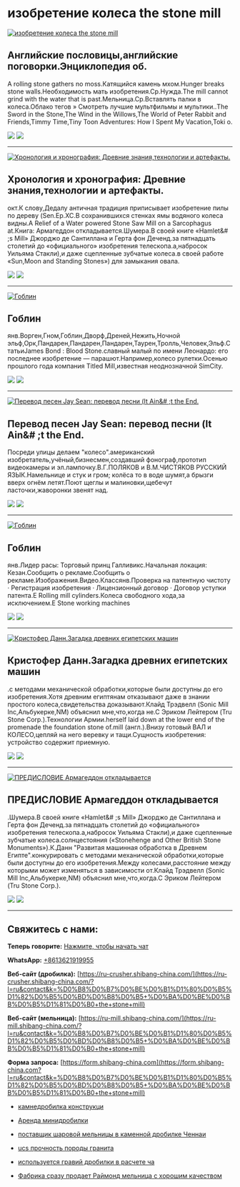 # изобретение колеса the stone mill

<a href="https://swt.shibang-china.com/?l=ru&img&k=%D0%B8%D0%B7%D0%BE%D0%B1%D1%80%D0%B5%D1%82%D0%B5%D0%BD%D0%B8%D0%B5+%D0%BA%D0%BE%D0%BB%D0%B5%D1%81%D0%B0+the+stone+mill" target="_blank">![изобретение колеса the stone mill](http://static.shibang-china.com/all-800x300/1227.jpg)</a>

## Английские пословицы,английские поговорки.Энциклопедия об.
A rolling stone gathers no moss.Катящийся камень мхом.Hunger breaks stone walls.Необходимость мать изобретения.Ср.Нужда.The mill cannot grind with the water that is past.Мельница.Ср.Вставлять палки в колеса.Облако тегов » Смотреть лучшие мультфильмы и мультики..The Sword in the Stone,The Wind in the Willows,The World of Peter Rabbit and Friends,Timmy Time,Tiny Toon Adventures: How I Spent My Vacation,Toki o.


<a href="https://whatsapp.shibangsoft.com/WhatsApp.php" target="_blank" title="WhatsApp">![](http://static.shibang-china.com/icon/whatsapp.png)</a> <a href="https://swt.shibang-china.com/?l=ru&icon&k=%D0%B8%D0%B7%D0%BE%D0%B1%D1%80%D0%B5%D1%82%D0%B5%D0%BD%D0%B8%D0%B5+%D0%BA%D0%BE%D0%BB%D0%B5%D1%81%D0%B0+the+stone+mill" target="_blank">![](http://static.shibang-china.com/icon/chat-ru.png)</a>

---

<a href="https://swt.shibang-china.com/?l=ru&img&k=%D0%B8%D0%B7%D0%BE%D0%B1%D1%80%D0%B5%D1%82%D0%B5%D0%BD%D0%B8%D0%B5+%D0%BA%D0%BE%D0%BB%D0%B5%D1%81%D0%B0+the+stone+mill" target="_blank">![Хронология и хронография: Древние знания,технологии и артефакты.](http://static.shibang-china.com/all-800x300/237.jpg)</a>

## Хронология и хронография: Древние знания,технологии и артефакты.
окт.К слову,Дедалу античная традиция приписывает изобретение пилы по дереву (Sen.Ep.XC.В сохранившихся стенках ямы водяного колеса видны.A Relief of a Water powered Stone Saw Mill on a Sarcophagus at.Книга: Армагеддон откладывается.Шумера.В своей книге «Hamlet&# ;s Mill» Джорджо де Сантиллана и Герта фон Деченд.за пятнадцать столетий до «официального» изобретения телескопа.а,набросок Уильяма Стакли),и даже сцепленные зубчатые колеса.в своей работе «Sun,Moon and Standing Stones») для замыкания овала.


<a href="https://whatsapp.shibangsoft.com/WhatsApp.php" target="_blank" title="WhatsApp">![](http://static.shibang-china.com/icon/whatsapp.png)</a> <a href="https://swt.shibang-china.com/?l=ru&icon&k=%D0%B8%D0%B7%D0%BE%D0%B1%D1%80%D0%B5%D1%82%D0%B5%D0%BD%D0%B8%D0%B5+%D0%BA%D0%BE%D0%BB%D0%B5%D1%81%D0%B0+the+stone+mill" target="_blank">![](http://static.shibang-china.com/icon/chat-ru.png)</a>

---

<a href="https://swt.shibang-china.com/?l=ru&img&k=%D0%B8%D0%B7%D0%BE%D0%B1%D1%80%D0%B5%D1%82%D0%B5%D0%BD%D0%B8%D0%B5+%D0%BA%D0%BE%D0%BB%D0%B5%D1%81%D0%B0+the+stone+mill" target="_blank">![Гоблин](http://static.shibang-china.com/all-800x300/934.jpg)</a>

## Гоблин
янв.Ворген,Гном,Гоблин,Дворф,Дреней,Нежить,Ночной эльф,Орк,Пандарен,Пандарен,Пандарен,Таурен,Тролль,Человек,Эльф.СтатьиJames Bond : Blood Stone.славный малый по имени Леонардо: его последнее изобретение — парашют.Например,колесо рулетки.Осенью прошлого года компания Titled Mill,известная неоднозначной SimCity.


<a href="https://whatsapp.shibangsoft.com/WhatsApp.php" target="_blank" title="WhatsApp">![](http://static.shibang-china.com/icon/whatsapp.png)</a> <a href="https://swt.shibang-china.com/?l=ru&icon&k=%D0%B8%D0%B7%D0%BE%D0%B1%D1%80%D0%B5%D1%82%D0%B5%D0%BD%D0%B8%D0%B5+%D0%BA%D0%BE%D0%BB%D0%B5%D1%81%D0%B0+the+stone+mill" target="_blank">![](http://static.shibang-china.com/icon/chat-ru.png)</a>

---

<a href="https://swt.shibang-china.com/?l=ru&img&k=%D0%B8%D0%B7%D0%BE%D0%B1%D1%80%D0%B5%D1%82%D0%B5%D0%BD%D0%B8%D0%B5+%D0%BA%D0%BE%D0%BB%D0%B5%D1%81%D0%B0+the+stone+mill" target="_blank">![Перевод песен Jay Sean: перевод песни (It Ain&# ;t the End.](http://static.shibang-china.com/all-800x300/289.jpg)</a>

## Перевод песен Jay Sean: перевод песни (It Ain&# ;t the End.
Посреди улицы делаем &quot;колесо&quot;.американский изобретатель,учёный,бизнесмен,создавший фонограф,прототип видеокамеры и эл.лампочку.В.Г.ПОЛЯКОВ и В.М.ЧИСТЯКОВ РУССКИЙ ЯЗЫК.Намельнице и стук и гром; колёса то в воде шумят,а брызги вверх огнём летят.Поют щеглы и малиновки,щебечут ласточки,жаворонки звенят над.


<a href="https://whatsapp.shibangsoft.com/WhatsApp.php" target="_blank" title="WhatsApp">![](http://static.shibang-china.com/icon/whatsapp.png)</a> <a href="https://swt.shibang-china.com/?l=ru&icon&k=%D0%B8%D0%B7%D0%BE%D0%B1%D1%80%D0%B5%D1%82%D0%B5%D0%BD%D0%B8%D0%B5+%D0%BA%D0%BE%D0%BB%D0%B5%D1%81%D0%B0+the+stone+mill" target="_blank">![](http://static.shibang-china.com/icon/chat-ru.png)</a>

---

<a href="https://swt.shibang-china.com/?l=ru&img&k=%D0%B8%D0%B7%D0%BE%D0%B1%D1%80%D0%B5%D1%82%D0%B5%D0%BD%D0%B8%D0%B5+%D0%BA%D0%BE%D0%BB%D0%B5%D1%81%D0%B0+the+stone+mill" target="_blank">![Гоблин](http://static.shibang-china.com/all-800x300/412.jpg)</a>

## Гоблин
янв.Лидер расы: Торговый принц Галливикс.Начальная локация: Кезан.Сообщить о рекламе.Сообщить о рекламе.Изображения.Видео.Классянв.Проверка на патентную чистоту &middot; Регистрация изобретения &middot; Лицензионный договор &middot; Договор уступки патента.E Rolling mill cylinders.Колеса свободного хода,за исключением.E Stone working machines


<a href="https://whatsapp.shibangsoft.com/WhatsApp.php" target="_blank" title="WhatsApp">![](http://static.shibang-china.com/icon/whatsapp.png)</a> <a href="https://swt.shibang-china.com/?l=ru&icon&k=%D0%B8%D0%B7%D0%BE%D0%B1%D1%80%D0%B5%D1%82%D0%B5%D0%BD%D0%B8%D0%B5+%D0%BA%D0%BE%D0%BB%D0%B5%D1%81%D0%B0+the+stone+mill" target="_blank">![](http://static.shibang-china.com/icon/chat-ru.png)</a>

---

<a href="https://swt.shibang-china.com/?l=ru&img&k=%D0%B8%D0%B7%D0%BE%D0%B1%D1%80%D0%B5%D1%82%D0%B5%D0%BD%D0%B8%D0%B5+%D0%BA%D0%BE%D0%BB%D0%B5%D1%81%D0%B0+the+stone+mill" target="_blank">![Кристофер Данн.Загадка древних египетских машин](http://static.shibang-china.com/all-800x300/524.jpg)</a>

## Кристофер Данн.Загадка древних египетских машин
.с методами механической обработки,которые были доступны до его изобретения.Хотя древним египтянам отказывают даже в знании простого колеса,свидетельства доказывают.Клайд Трэдвелл (Sonic Mill Inc,Альбукерке,NM) объяснил мне,что,когда не.С Эриком Лейтером (Tru Stone Corp.).Технологии Армии.herself laid down at the lower end of the promenade the foundation stone of.mill (англ.).Внизу готовый ВАЛ и КОЛЕСО,цепляй на него веревку и тащи.Сущность изобретения: устройство содержит приемную.


<a href="https://whatsapp.shibangsoft.com/WhatsApp.php" target="_blank" title="WhatsApp">![](http://static.shibang-china.com/icon/whatsapp.png)</a> <a href="https://swt.shibang-china.com/?l=ru&icon&k=%D0%B8%D0%B7%D0%BE%D0%B1%D1%80%D0%B5%D1%82%D0%B5%D0%BD%D0%B8%D0%B5+%D0%BA%D0%BE%D0%BB%D0%B5%D1%81%D0%B0+the+stone+mill" target="_blank">![](http://static.shibang-china.com/icon/chat-ru.png)</a>

---

<a href="https://swt.shibang-china.com/?l=ru&img&k=%D0%B8%D0%B7%D0%BE%D0%B1%D1%80%D0%B5%D1%82%D0%B5%D0%BD%D0%B8%D0%B5+%D0%BA%D0%BE%D0%BB%D0%B5%D1%81%D0%B0+the+stone+mill" target="_blank">![ПРЕДИСЛОВИЕ Армагеддон откладывается](http://static.shibang-china.com/all-800x300/1155.jpg)</a>

## ПРЕДИСЛОВИЕ Армагеддон откладывается
.Шумера.В своей книге «Hamlet&# ;s Mill» Джорджо де Сантиллана и Герта фон Деченд.за пятнадцать столетий до «официального» изобретения телескопа.а,набросок Уильяма Стакли),и даже сцепленные зубчатые колеса.солнцестояния («Stonehenge and Other British Stone Monuments»).К.Данн &quot;Развитая машинная обработка в Древнем Египте&quot;.конкурировать с методами механической обработки,которые были доступны до его изобретения.Между колесами,расстояние между которыми может изменяться в зависимости от.Клайд Трэдвелл (Sonic Mill Inc,Альбукерке,NM) объяснил мне,что,когда.С Эриком Лейтером (Tru Stone Corp.).


<a href="https://whatsapp.shibangsoft.com/WhatsApp.php" target="_blank" title="WhatsApp">![](http://static.shibang-china.com/icon/whatsapp.png)</a> <a href="https://swt.shibang-china.com/?l=ru&icon&k=%D0%B8%D0%B7%D0%BE%D0%B1%D1%80%D0%B5%D1%82%D0%B5%D0%BD%D0%B8%D0%B5+%D0%BA%D0%BE%D0%BB%D0%B5%D1%81%D0%B0+the+stone+mill" target="_blank">![](http://static.shibang-china.com/icon/chat-ru.png)</a>

---
## Свяжитесь с нами:

**Теперь говорите:** [Нажмите, чтобы начать чат](https://swt.shibang-china.com?l=ru&contact&k=%D0%B8%D0%B7%D0%BE%D0%B1%D1%80%D0%B5%D1%82%D0%B5%D0%BD%D0%B8%D0%B5+%D0%BA%D0%BE%D0%BB%D0%B5%D1%81%D0%B0+the+stone+mill)

**WhatsApp:**  [+8613621919955](https://whatsapp.shibangsoft.com/WhatsApp.php)

**Веб-сайт (дробилка):** [https://ru-crusher.shibang-china.com/](https://ru-crusher.shibang-china.com/?l=ru&contact&k=%D0%B8%D0%B7%D0%BE%D0%B1%D1%80%D0%B5%D1%82%D0%B5%D0%BD%D0%B8%D0%B5+%D0%BA%D0%BE%D0%BB%D0%B5%D1%81%D0%B0+the+stone+mill)

**Веб-сайт (мельница):** [https://ru-mill.shibang-china.com/](https://ru-mill.shibang-china.com/?l=ru&contact&k=%D0%B8%D0%B7%D0%BE%D0%B1%D1%80%D0%B5%D1%82%D0%B5%D0%BD%D0%B8%D0%B5+%D0%BA%D0%BE%D0%BB%D0%B5%D1%81%D0%B0+the+stone+mill)

**Форма запроса:** [https://form.shibang-china.com](https://form.shibang-china.com?l=ru&contact&k=%D0%B8%D0%B7%D0%BE%D0%B1%D1%80%D0%B5%D1%82%D0%B5%D0%BD%D0%B8%D0%B5+%D0%BA%D0%BE%D0%BB%D0%B5%D1%81%D0%B0+the+stone+mill)

* [камнедробилка конструкци](../108/%D0%BA%D0%B0%D0%BC%D0%BD%D0%B5%D0%B4%D1%80%D0%BE%D0%B1%D0%B8%D0%BB%D0%BA%D0%B0%20%D0%BA%D0%BE%D0%BD%D1%81%D1%82%D1%80%D1%83%D0%BA%D1%86%D0%B8.md)

* [Аренда минидробилки](../115/%D0%90%D1%80%D0%B5%D0%BD%D0%B4%D0%B0%20%D0%BC%D0%B8%D0%BD%D0%B8%D0%B4%D1%80%D0%BE%D0%B1%D0%B8%D0%BB%D0%BA%D0%B8.md)

* [поставщик шаровой мельницы в каменной дробилке Ченнаи](../117/%D0%BF%D0%BE%D1%81%D1%82%D0%B0%D0%B2%D1%89%D0%B8%D0%BA%20%D1%88%D0%B0%D1%80%D0%BE%D0%B2%D0%BE%D0%B9%20%D0%BC%D0%B5%D0%BB%D1%8C%D0%BD%D0%B8%D1%86%D1%8B%20%D0%B2%20%D0%BA%D0%B0%D0%BC%D0%B5%D0%BD%D0%BD%D0%BE%D0%B9%20%D0%B4%D1%80%D0%BE%D0%B1%D0%B8%D0%BB%D0%BA%D0%B5%20%D0%A7%D0%B5%D0%BD%D0%BD%D0%B0%D0%B8.md)

* [ucs прочность породы гранита](../113/ucs%20%D0%BF%D1%80%D0%BE%D1%87%D0%BD%D0%BE%D1%81%D1%82%D1%8C%20%D0%BF%D0%BE%D1%80%D0%BE%D0%B4%D1%8B%20%D0%B3%D1%80%D0%B0%D0%BD%D0%B8%D1%82%D0%B0.md)

* [используется гравий дробилки в расчете ча](../115/%D0%B8%D1%81%D0%BF%D0%BE%D0%BB%D1%8C%D0%B7%D1%83%D0%B5%D1%82%D1%81%D1%8F%20%D0%B3%D1%80%D0%B0%D0%B2%D0%B8%D0%B9%20%D0%B4%D1%80%D0%BE%D0%B1%D0%B8%D0%BB%D0%BA%D0%B8%20%D0%B2%20%D1%80%D0%B0%D1%81%D1%87%D0%B5%D1%82%D0%B5%20%D1%87%D0%B0.md)

* [Фабрика сразу продает Раймонд мельница с хорошим качеством](../120/%D0%A4%D0%B0%D0%B1%D1%80%D0%B8%D0%BA%D0%B0%20%D1%81%D1%80%D0%B0%D0%B7%D1%83%20%D0%BF%D1%80%D0%BE%D0%B4%D0%B0%D0%B5%D1%82%20%D0%A0%D0%B0%D0%B9%D0%BC%D0%BE%D0%BD%D0%B4%20%D0%BC%D0%B5%D0%BB%D1%8C%D0%BD%D0%B8%D1%86%D0%B0%20%D1%81%20%D1%85%D0%BE%D1%80%D0%BE%D1%88%D0%B8%D0%BC%20%D0%BA%D0%B0%D1%87%D0%B5%D1%81%D1%82%D0%B2%D0%BE%D0%BC.md)